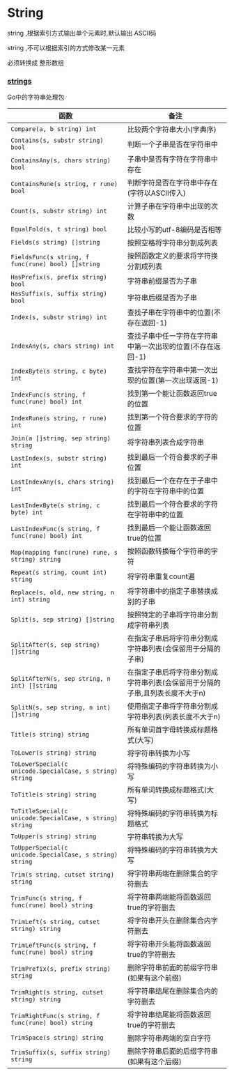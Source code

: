 # String

string ,根据索引方式输出单个元素时,默认输出 ASCII码

string ,不可以根据索引的方式修改某一元素

必须转换成 整形数组



### [strings](https://www.oyohyee.com/post/Note/learn_go/#strings)

Go中的字符串处理包

| 函数                                                     | 备注                                                         |
| -------------------------------------------------------- | ------------------------------------------------------------ |
| `Compare(a, b string) int`                               | 比较两个字符串大小(字典序)                                   |
| `Contains(s, substr string) bool`                        | 判断一个子串是否在字符串中                                   |
| `ContainsAny(s, chars string) bool`                      | 子串中是否有字符在字符串中存在                               |
| `ContainsRune(s string, r rune) bool`                    | 判断字符是否在字符串中存在(字符以ASCII传入)                  |
| `Count(s, substr string) int`                            | 计算子串在字符串中出现的次数                                 |
| `EqualFold(s, t string) bool`                            | 比较小写的utf-8编码是否相等                                  |
| `Fields(s string) []string`                              | 按照空格将字符串分割成列表                                   |
| `FieldsFunc(s string, f func(rune) bool) []string`       | 按照函数定义的要求将字符换分割成列表                         |
| `HasPrefix(s, prefix string) bool`                       | 字符串前缀是否为子串                                         |
| `HasSuffix(s, suffix string) bool`                       | 字符串后缀是否为子串                                         |
| `Index(s, substr string) int`                            | 查找子串在字符串中的位置(不存在返回-1)                       |
| `IndexAny(s, chars string) int`                          | 查找子串中任一字符在字符串中第一次出现的位置(不存在返回-1)   |
| `IndexByte(s string, c byte) int`                        | 查找字符在字符串中第一次出现的位置(第一次出现返回-1)         |
| `IndexFunc(s string, f func(rune) bool) int`             | 找到第一个能让函数返回true的位置                             |
| `IndexRune(s string, r rune) int`                        | 找到第一个符合要求的字符的位置                               |
| `Join(a []string, sep string) string`                    | 将字符串列表合成字符串                                       |
| `LastIndex(s, substr string) int`                        | 找到最后一个符合要求的子串位置                               |
| `LastIndexAny(s, chars string) int`                      | 找到最后一个在存在于子串中的字符在字符串中的位置             |
| `LastIndexByte(s string, c byte) int`                    | 找到最后一个符合要求的字符在字符串中的位置                   |
| `LastIndexFunc(s string, f func(rune) bool) int`         | 找到最后一个能让函数返回true的位置                           |
| `Map(mapping func(rune) rune, s string) string`          | 按照函数转换每个字符串的字符                                 |
| `Repeat(s string, count int) string`                     | 将字符串重复count遍                                          |
| `Replace(s, old, new string, n int) string`              | 将字符串中的指定子串替换成别的子串                           |
| `Split(s, sep string) []string`                          | 按照特定的子串将字符串分割成字符串列表                       |
| `SplitAfter(s, sep string) []string`                     | 在指定子串后将字符串分割成字符串列表(会保留用于分隔的子串)   |
| `SplitAfterN(s, sep string, n int) []string`             | 在指定子串后将字符串分割成字符串列表(会保留用于分隔的子串,且列表长度不大于n) |
| `SplitN(s, sep string, n int) []string`                  | 使用指定子串将字符串分割成字符串列表(列表长度不大于n)        |
| `Title(s string) string`                                 | 所有单词首字母转换成标题格式(大写)                           |
| `ToLower(s string) string`                               | 将字符串转换为小写                                           |
| `ToLowerSpecial(c unicode.SpecialCase, s string) string` | 将特殊编码的字符串转换为小写                                 |
| `ToTitle(s string) string`                               | 所有单词转换成标题格式(大写)                                 |
| `ToTitleSpecial(c unicode.SpecialCase, s string) string` | 将特殊编码的字符串转换为标题格式                             |
| `ToUpper(s string) string`                               | 字符串转换为大写                                             |
| `ToUpperSpecial(c unicode.SpecialCase, s string) string` | 将特殊编码的字符串转换为大写                                 |
| `Trim(s string, cutset string) string`                   | 将字符串两端在删除集合的字符删去                             |
| `TrimFunc(s string, f func(rune) bool) string`           | 将字符串两端能将函数返回true的字符删去                       |
| `TrimLeft(s string, cutset string) string`               | 将字符串开头在删除集合内字符删去                             |
| `TrimLeftFunc(s string, f func(rune) bool) string`       | 将字符串开头能将函数返回true的字符删去                       |
| `TrimPrefix(s, prefix string) string`                    | 删除字符串前面的前缀字符串(如果有这个前缀)                   |
| `TrimRight(s string, cutset string) string`              | 将字符串结尾在删除集合内的字符删去                           |
| `TrimRightFunc(s string, f func(rune) bool) string`      | 将字符串结尾能将函数返回true的字符删去                       |
| `TrimSpace(s string) string`                             | 删除字符串两端的空白字符                                     |
| `TrimSuffix(s, suffix string) string`                    | 删除字符串后面的后缀字符串(如果有这个后缀)                   |